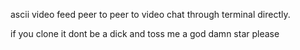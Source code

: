 ascii video feed peer to peer to video chat through terminal directly.

if you clone it dont be a dick and toss me a god damn star please
